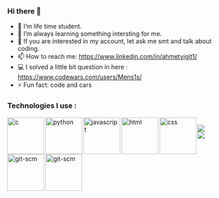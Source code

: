 ### Hi there 👋

- 🔭 I’m life time student.
- 🌱 I’m always learning something intersting for me.
- 💬 If you are interested in my account, let ask me smt and talk about coding.
- 📫 How to reach me: https://www.linkedin.com/in/ahmetyigit1/ 
- 💻 I solved a little bit question in here : https://www.codewars.com/users/Mens1s/
- ⚡ Fun fact: code and cars
<h3>Technologies I use : </h3>
<img align="left" src="https://img.icons8.com/color/452/c-programming.png" alt="c" height="84x"/>
<img align="left" src="https://raw.githubusercontent.com/rahul-jha98/github_readme_icons/main/language_and_tools/square/python/python.svg" alt="python" height="84x"/>
<img align="left" src="https://raw.githubusercontent.com/rahul-jha98/github_readme_icons/main/language_and_tools/square/javascript/javascript.svg" alt="javascript" height="84x"/>
<img align="left" src="https://raw.githubusercontent.com/rahul-jha98/github_readme_icons/main/language_and_tools/square/html/html.svg" alt="html" height="84x"/>
<img align="left" src="https://raw.githubusercontent.com/rahul-jha98/github_readme_icons/main/language_and_tools/square/css/css.svg" alt="css" height="84x"/>
<img align="left" src="https://raw.githubusercontent.com/rahul-jha98/github_readme_icons/main/language_and_tools/square/git-scm/git-scm.svg" alt="git-scm" height="84x"/>
<img align="left" src="https://camo.githubusercontent.com/bec2c92468d081617cb3145a8f3d8103e268bca400f6169c3a68dc66e05c971e/68747470733a2f2f76352e676574626f6f7473747261702e636f6d2f646f63732f352e302f6173736574732f6272616e642f626f6f7473747261702d6c6f676f2d736861646f772e706e67" alt="git-scm" height="84x"/>
<br>
<img src="https://github-readme-stats.vercel.app/api?username=Mens1s&&show_icons=true&title_color=ffffff&icon_color=bb2acf&text_color=daf7dc&bg_color=151515">
<br>
<img src="https://github-readme-stats.vercel.app/api/top-langs/?username=Mens1s&layout=compact)](https://github.com/anuraghazra/github-readme-stats">

<!--
**Mens1s/Mens1s** is a ✨ _special_ ✨ repository because its `README.md` (this file) appears on your GitHub profile.

Here are some ideas to get you started:

- 🔭 I’m currently working on ...
- 🌱 I’m currently learning ...
- 👯 I’m looking to collaborate on ...
- 🤔 I’m looking for help with ...
- 💬 Ask me about ...
- 📫 How to reach me: ...
- 😄 Pronouns: ...
- ⚡ Fun fact: ...
-->

